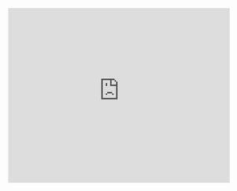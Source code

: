 <iframe src="https://assets.pinterest.com/ext/embed.html?id=17099673581255689" height="354" width="450" frameborder="0" scrolling="no" ></iframe>
